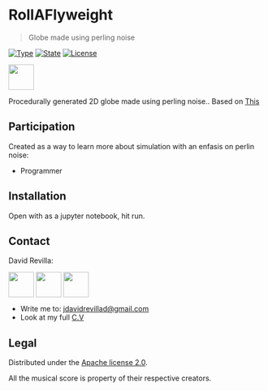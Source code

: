 # RollAFlyweight
> Globe made using perling noise

[![Type](https://img.shields.io/badge/Type-Simulation-945C1D.svg)](https://github.com/ZLTM/Taki)
[![State](https://img.shields.io/badge/State-Done-2C834F.svg)](https://packagist.org/packages/phpunit/phpunit)
[![License](https://img.shields.io/badge/License-Apache%202--0-343E7D.svg)](https://packagist.org/packages/phpunit/phpunit)

<img width="50" height="50" border="0" align="center"  src="[Imgur](https://i.imgur.com/BtEsj0b.png)">

Procedurally generated 2D globe made using perling noise..
Based on <a href="https://medium.com/@travall/procedural-2d-island-generation-noise-functions-13976bddeaf9">
  This</a>

## Participation

Created as a way to learn more about simulation with an enfasis on perlin noise:

* Programmer

## Installation

Open with as a jupyter notebook, hit run.

## Contact

David Revilla:

<a href="https://twitter.com/ZLTM_david" target="_blank">
  <img width="50" height="50" border="0" align="center"  src="twitter-logo.jpg"></a>
<a href="https://www.linkedin.com/in/zolutr/" target="_blank">
  <img width="50" height="50" border="0" align="center"  src="linkedin-logo.png"></a>
  <a href="https://codepen.io/zltm/pen/gXbZbJ" target="_blank">
  <img width="50" height="50" border="0" align="center"  src="codepen-logo.png"></a>

* Write me to: jdavidrevillad@gmail.com
* Look at my full [C.V](https://drive.google.com/drive/folders/0B9XODKe51qg8aFFXRE9aNE15QWc?usp=sharing)


## Legal

Distributed under the [Apache license 2.0](https://choosealicense.com/licenses/apache-2.0/). 

All the musical score is property of their respective creators.
